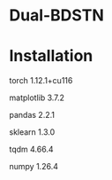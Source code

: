 # Dual-BDSTN
# Installation
torch 1.12.1+cu116

matplotlib 3.7.2

pandas 2.2.1

sklearn 1.3.0

tqdm 4.66.4

numpy 1.26.4
